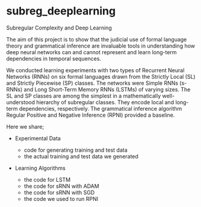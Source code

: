 # subreg_deeplearning
Subregular Complexity and Deep Learning

The aim of this project is to show that the judicial use of formal language theory and grammatical inference are invaluable tools in understanding how deep neural networks can and cannot represent and learn long-term dependencies in temporal sequences.

We conducted learning experiments with two types of Recurrent Neural Networks (RNNs) on six formal languages drawn from the Strictly Local (SL) and Strictly Piecewise (SP) classes. The networks were Simple RNNs (s-RNNs) and Long Short-Term Memory RNNs (LSTMs) of varying sizes. The SL and SP classes are among the simplest in a mathematically well-understood hierarchy of subregular classes. They encode local and long-term dependencies, respectively. The grammatical inference algorithm Regular Positive and Negative Inference (RPNI) provided a baseline.

Here we share;

* Experimental Data
  * code for generating training and test data
  * the actual training and test data we generated
  
* Learning Algorithms
  * the code for LSTM
  * the code for sRNN with ADAM
  * the code for sRNN with SGD
  * the code we used to run RPNI
